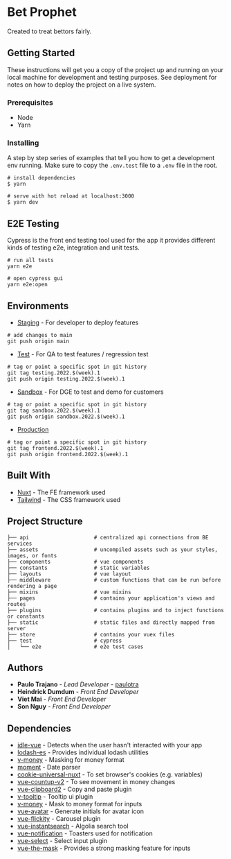 # Bet Prophet 
  
Created to treat bettors fairly.
  
## Getting Started


These instructions will get you a copy of the project up and running on your local machine for development and testing purposes. See deployment for notes on how to deploy the project on a live system.

### Prerequisites


- Node
- Yarn

### Installing

A step by step series of examples that tell you how to get a development env running. Make sure to copy the `.env.test` file to a `.env` file in the root.

```
# install dependencies
$ yarn

# serve with hot reload at localhost:3000
$ yarn dev
```

## E2E Testing

Cypress is the front end testing tool used for the app it provides different kinds of testing e2e, integration and unit tests.

```
# run all tests
yarn e2e

# open cypress gui
yarn e2e:open
```

## Environments

- [Staging](https://staging.betprophet.co/) - For developer to deploy features

```
# add changes to main
git push origin main
```

- [Test](https://test.betprophet.co/) - For QA to test features / regression test

```
# tag or point a specific spot in git history
git tag testing.2022.$(week).1
git push origin testing.2022.$(week).1
```

- [Sandbox](https://sandbox.betprophet.co/) - For DGE to test and demo for customers

```
# tag or point a specific spot in git history
git tag sandbox.2022.$(week).1
git push origin sandbox.2022.$(week).1
```

- [Production](https://www.prophetx.co/)

```
# tag or point a specific spot in git history
git tag frontend.2022.$(week).1
git push origin frontend.2022.$(week).1
```

## Built With

- [Nuxt](https://nuxtjs.org/) - The FE framework used
- [Tailwind](https://tailwindcss.com/) - The CSS framework used
  <!-- * [ESLint](https://eslint.org/) - The tool to analyze and find code problems with JS  -->

## Project Structure

```
├── api                     # centralized api connections from BE services
├── assets                  # uncompiled assets such as your styles, images, or fonts
├── components              # vue components
├── constants               # static variables
├── layouts                 # vue layout
├── middleware              # custom functions that can be run before rendering a page
├── mixins                  # vue mixins
├── pages                   # contains your application's views and routes
├── plugins                 # contains plugins and to inject functions or constants
├── static                  # static files and directly mapped from server
├── store                   # contains your vuex files
├── test                    # cypress
│   └── e2e                 # e2e test cases
```

## Authors

- **Paulo Trajano** - _Lead Developer_ - [paulotra](https://github.com/paulotra)
- **Heindrick Dumdum** - _Front End Developer_
- **Viet Mai** - _Front End Developer_
- **Son Nguy** - _Front End Developer_

## Dependencies

- [idle-vue](https://www.npmjs.com/package/idle-vue) - Detects when the user hasn't interacted with your app
- [lodash-es](http://lodash.com/) - Provides individual lodash utilities
- [v-money](http://lodash.com/) - Masking for money format
- [moment](https://momentjs.com/) - Date parser
- [cookie-universal-nuxt]() - To set browser's cookies (e.g. variables)
- [vue-countup-v2]() - To see movement in money changes
- [vue-clipboard2]() - Copy and paste plugin
- [v-tooltip]() - Tooltip ui plugin
- [v-money]() - Mask to money format for inputs
- [vue-avatar]() - Generate initials for avatar icon
- [vue-flickity]() - Carousel plugin
- [vue-instantsearch]() - Algolia search tool
- [vue-notification]() - Toasters used for notification
- [vue-select]() - Select input plugin
- [vue-the-mask]() - Provides a strong masking feature for inputs
